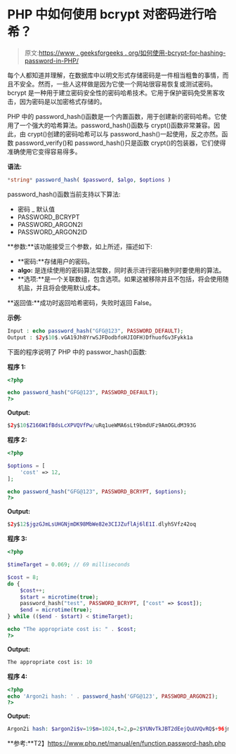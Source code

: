 # PHP 中如何使用 bcrypt 对密码进行哈希？

> 原文:[https://www . geeksforgeeks . org/如何使用-bcrypt-for-hashing-password-in-PHP/](https://www.geeksforgeeks.org/how-to-use-bcrypt-for-hashing-passwords-in-php/)

每个人都知道并理解，在数据库中以明文形式存储密码是一件相当粗鲁的事情，而且不安全。然而，一些人这样做是因为它使一个网站很容易恢复或测试密码。
bcrypt 是一种用于建立密码安全性的密码哈希技术。它用于保护密码免受黑客攻击，因为密码是以加密格式存储的。

PHP 中的 password_hash()函数是一个内置函数，用于创建新的密码哈希。它使用了一个强大的哈希算法。password_hash()函数与 crypt()函数非常兼容。因此，由 crypt()创建的密码哈希可以与 password_hash()一起使用，反之亦然。函数 password_verify()和 password_hash()只是函数 crypt()的包装器，它们使得准确使用它变得容易得多。

**语法:**

```php
*string* password_hash( $password, $algo, $options )
```

password_hash()函数当前支持以下算法:

*   密码 _ 默认值
*   PASSWORD_BCRYPT
*   PASSWORD_ARGON2I
*   PASSWORD_ARGON2ID

**参数:**该功能接受三个参数，如上所述，描述如下:

*   **密码:**存储用户的密码。
*   **algo:** 是连续使用的密码算法常数，同时表示进行密码散列时要使用的算法。
*   **选项:**是一个关联数组，包含选项。如果这被移除并且不包括，将会使用随机盐，并且将会使用默认成本。

**返回值:**成功时返回哈希密码，失败时返回 False。

**示例:**

```php
Input : echo password_hash("GFG@123", PASSWORD_DEFAULT);
Output : $2y$10$.vGA19Jh8YrwSJFDodbfoHJIOFH)DfhuofGv3Fykk1a

```

下面的程序说明了 PHP 中的 passwor_hash()函数:

**程序 1:**

```php
<?php

echo password_hash("GFG@123", PASSWORD_DEFAULT);
?>
```

**Output:**

```php
$2y$10$Z166W1fBdsLcXPVQVfPw/uRq1ueWMA6sLt9bmdUFz9AmOGLdM393G

```

**程序 2:**

```php
<?php

$options = [
    'cost' => 12,
];

echo password_hash("GFG@123", PASSWORD_BCRYPT, $options);
?>
```

**Output:**

```php
$2y$12$jgzGJmLsUHGNjmDK98MbWe82e3CIJZuflAj6lE1I.dlyhSVfz42oq

```

**程序 3:**

```php
<?php

$timeTarget = 0.069; // 69 milliseconds 

$cost = 8;
do {
    $cost++;
    $start = microtime(true);
    password_hash("test", PASSWORD_BCRYPT, ["cost" => $cost]);
    $end = microtime(true);
} while (($end - $start) < $timeTarget);

echo "The appropriate cost is: " . $cost;
?>
```

**Output:**

```php
The appropriate cost is: 10

```

**程序 4:**

```php
<?php
echo 'Argon2i hash: ' . password_hash('GFG@123', PASSWORD_ARGON2I);
?>
```

**Output:**

```php
Argon2i hash: $argon2i$v=19$m=1024,t=2,p=2$YUNvTkJBT2dEejQuUVQvRQ$+96jm/eISqZ7+P9n0DrsBf25piwfnLRy2Yy1VYmb9iI

```

**参考:**T2】https://www.php.net/manual/en/function.password-hash.php